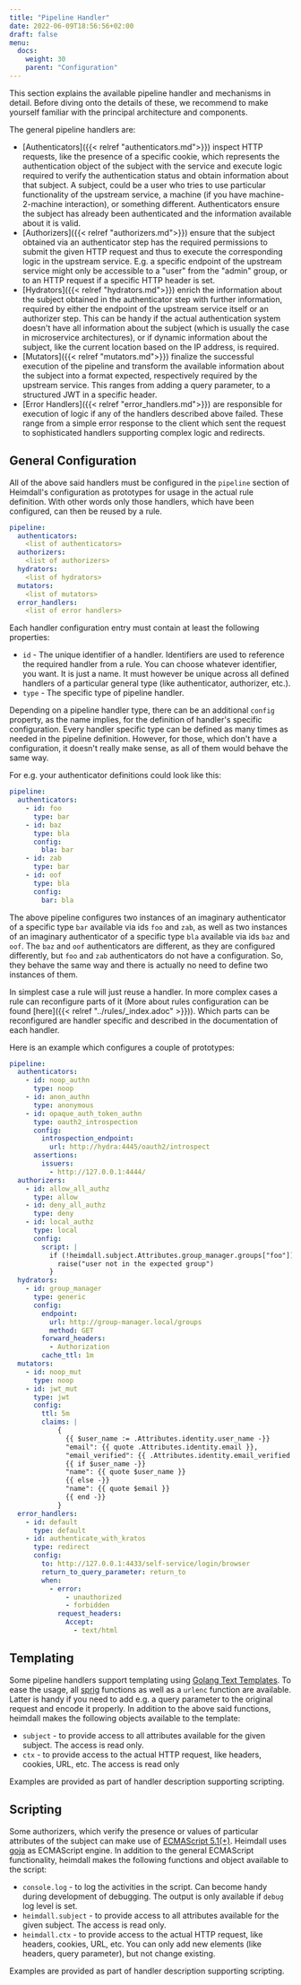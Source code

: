 ```yaml
---
title: "Pipeline Handler"
date: 2022-06-09T18:56:56+02:00
draft: false
menu: 
  docs:
    weight: 30
    parent: "Configuration"
---
```


This section explains the available pipeline handler and mechanisms in detail. Before diving onto the details of these, we recommend to make yourself familiar with the principal architecture and components.

The general pipeline handlers are:

* [Authenticators]({{< relref "authenticators.md">}}) inspect HTTP requests, like the presence of a specific cookie, which represents the authentication object of the subject with the service and execute logic required to verify the authentication status and obtain information about that subject. A subject, could be a user who tries to use particular functionality of the upstream service, a machine (if you have machine-2-machine interaction), or something different. Authenticators ensure the subject has already been authenticated and the information available about it is valid.
* [Authorizers]({{< relref "authorizers.md">}}) ensure that the subject obtained via an authenticator step has the required permissions to submit the given HTTP request and thus to execute the corresponding logic in the upstream service. E.g. a specific endpoint of the upstream service might only be accessible to a "user" from the "admin" group, or to an HTTP request if a specific HTTP header is set.
* [Hydrators]({{< relref "hydrators.md">}}) enrich the information about the subject obtained in the authenticator step with further information, required by either the endpoint of the upstream service itself or an authorizer step. This can be handy if the actual authentication system doesn't have all information about the subject (which is usually the case in microservice architectures), or if dynamic information about the subject, like the current location based on the IP address, is required.
* [Mutators]({{< relref "mutators.md">}}) finalize the successful execution of the pipeline and transform the available information about the subject into a format expected, respectively required by the upstream service. This ranges from adding a query parameter, to a structured JWT in a specific header.
* [Error Handlers]({{< relref "error_handlers.md">}}) are responsible for execution of logic if any of the handlers described above failed. These range from a simple error response to the client which sent the request to sophisticated handlers supporting complex logic and redirects.

## General Configuration

All of the above said handlers must be configured in the `pipeline` section of Heimdall's configuration as prototypes for usage in the actual rule definition. With other words only those handlers, which have been configured, can then be reused by a rule.

```yaml
pipeline:
  authenticators:
    <list of authenticators>
  authorizers:
    <list of authorizers>
  hydrators:
    <list of hydrators>
  mutators:
    <list of mutators>
  error_handlers:
    <list of error handlers>
```

Each handler configuration entry must contain at least the following properties:

* `id` - The unique identifier of a handler. Identifiers are used to reference the required handler from a rule. You can choose whatever identifier, you want. It is just a name. It must however be unique across all defined handlers of a particular general type (like authenticator, authorizer, etc.).
* `type` - The specific type of pipeline handler.

Depending on a pipeline handler type, there can be an additional `config` property, as the name implies, for the definition of handler's specific configuration. Every handler specific type can be defined as many times as needed in the pipeline definition. However, for those, which don't have a configuration, it doesn't really make sense, as all of them would behave the same way.

For e.g. your authenticator definitions could look like this:

```yaml
pipeline:
  authenticators:
    - id: foo
      type: bar
    - id: baz
      type: bla
      config:
        bla: bar
    - id: zab
      type: bar
    - id: oof
      type: bla
      config:
        bar: bla
```

The above pipeline configures two instances of an imaginary authenticator of a specific type `bar` available via ids `foo` and `zab`, as well as two instances of an imaginary authenticator of a specific type `bla` available via ids `baz` and `oof`. The `baz` and `oof` authenticators are different, as they are configured differently, but `foo` and `zab` authenticators do not have a configuration. So, they behave the same way and there is actually no need to define two instances of them.

In simplest case a rule will just reuse a handler. In more complex cases a rule can reconfigure parts of it (More about rules configuration can be found [here]({{< relref "../rules/_index.adoc" >}})). Which parts can be reconfigured are handler specific and described in the documentation of each handler.

Here is an example which configures a couple of prototypes:

```yaml
pipeline:
  authenticators:
    - id: noop_authn
      type: noop
    - id: anon_authn
      type: anonymous
    - id: opaque_auth_token_authn
      type: oauth2_introspection
      config:
        introspection_endpoint:
          url: http://hydra:4445/oauth2/introspect
      assertions:
        issuers:
          - http://127.0.0.1:4444/
  authorizers:
    - id: allow_all_authz
      type: allow
    - id: deny_all_authz
      type: deny
    - id: local_authz
      type: local
      config:
        script: |
          if (!heimdall.subject.Attributes.group_manager.groups["foo"]) {
            raise("user not in the expected group")
          }
  hydrators:
    - id: group_manager
      type: generic
      config:
        endpoint:
          url: http://group-manager.local/groups
          method: GET
        forward_headers:
          - Authorization
        cache_ttl: 1m
  mutators:
    - id: noop_mut
      type: noop
    - id: jwt_mut
      type: jwt
      config:
        ttl: 5m
        claims: |
            {
              {{ $user_name := .Attributes.identity.user_name -}}
              "email": {{ quote .Attributes.identity.email }},
              "email_verified": {{ .Attributes.identity.email_verified }},
              {{ if $user_name -}}
              "name": {{ quote $user_name }}
              {{ else -}}
              "name": {{ quote $email }}
              {{ end -}}
            }
  error_handlers:
    - id: default
      type: default
    - id: authenticate_with_kratos
      type: redirect
      config:
        to: http://127.0.0.1:4433/self-service/login/browser
        return_to_query_parameter: return_to
        when:
          - error:
              - unauthorized
              - forbidden
            request_headers:
              Accept:
                - text/html
```

## Templating

Some pipeline handlers support templating using [Golang Text Templates](https://golang.org/pkg/text/template/). To ease the usage, all [sprig](http://masterminds.github.io/sprig/) functions as well as a `urlenc` function are available. Latter is handy if you need to add e.g. a query parameter to the original request and encode it properly. In addition to the above said functions, heimdall makes the following objects available to the template:

* `subject` - to provide access to all attributes available for the given subject. The access is read only.
* `ctx` - to provide access to the actual HTTP request, like headers, cookies, URL, etc. The access is read only

Examples are provided as part of handler description supporting scripting.

## Scripting

Some authorizers, which verify the presence or values of particular attributes of the subject can make use of [ECMAScript 5.1(+)](https://262.ecma-international.org/5.1/). Heimdall uses [goja](https://github.com/dop251/goja) as ECMAScript engine. In addition to the general ECMAScript functionality, heimdall makes the following functions and object available to the script:

* `console.log` - to log the activities in the script. Can become handy during development of debugging. The output is only available if `debug` log level is set.
* `heimdall.subject` - to provide access to all attributes available for the given subject. The access is read only.
* `heimdall.ctx` - to provide access to the actual HTTP request, like headers, cookies, URL, etc. You can only add new elements (like headers, query parameter), but not change existing.

Examples are provided as part of handler description supporting scripting.